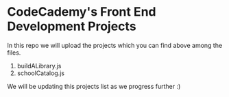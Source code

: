 # CodeCademy's Front End Development Projects #

In this repo we will upload the projects which you can find above among the files.

1. buildALibrary.js
2. schoolCatalog.js

We will be updating this projects list as we progress further :)